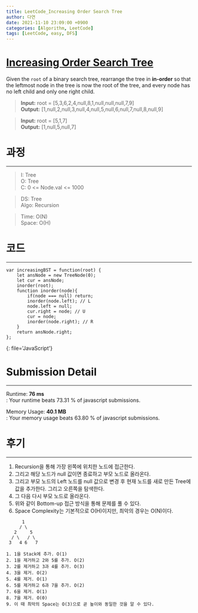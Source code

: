 ```yaml
---
title: LeetCode_Increasing Order Search Tree
author: 다연
date: 2021-11-10 23:09:00 +0900
categories: [Algorithm, LeetCode]
tags: [LeetCode, easy, DFS]
---
```

# [Increasing Order Search Tree](https://leetcode.com/problems/increasing-order-search-tree/)
Given the `root` of a binary search tree, rearrange the tree in **in-order** so that the leftmost node in the tree is now the root of the tree, and every node has no left child and only one right child.
> **Input:** root = [5,3,6,2,4,null,8,1,null,null,null,7,9]  
**Output:** [1,null,2,null,3,null,4,null,5,null,6,null,7,null,8,null,9]

> **Input:** root = [5,1,7]  
**Output:** [1,null,5,null,7]
# 과정
---
> I: Tree  
O: Tree  
C: 0 <= Node.val <= 1000  

> DS: Tree  
Algo: Recursion  

> Time: O(N)  
Space: O(H)  

# 코드
---
``` console
var increasingBST = function(root) {
	let ansNode = new TreeNode(0);
    let cur = ansNode;
    inorder(root);
    function inorder(node){
        if(node === null) return;
        inorder(node.left); // L
        node.left = null; 
        cur.right = node; // U 
        cur = node;
        inorder(node.right); // R
    }
    return ansNode.right;
};
```
{: file='JavaScript'}
# Submission Detail
---
Runtime:  **76 ms**  
: Your runtime beats 73.31 % of javascript submissions.  
  
Memory Usage:  **40.1 MB**  
: Your memory usage beats 63.80 % of javascript submissions.  

# 후기
---
1. Recursion을 통해 가장 왼쪽에 위치한 노드에 접근한다.
2. 그리고 해당 노드가 null 값이면 종료하고 부모 노드로 올라온다.
3. 그리고 부모 노드의 Left 노드를 null 값으로 변경 후 현재 노드를  새로 만든 Tree에 값을 추가한다. 그리고 오른쪽을 탐색한다.
4. 그 다음 다시 부모 노드로 올라온다. 
5. 위와 같이 Bottom-up 접근 방식을 통해 문제를 풀 수 있다.
6. Space Complexity는 기본적으로 O(H)이지만, 최악의 경우는 O(N)이다.
```
      1
     / \
   2     5
  / \   / \
 3   4 6   7
```
	1. 1을 Stack에 추가. O(1)
	2. 1을 제거하고 2와 5를 추가. O(2)
	3. 2를 제거하고 3과 4를 추가. O(3)
	4. 3을 제거. O(2)
	5. 4를 제거. O(1)
	6. 5를 제거하고 6과 7을 추가. O(2)
	7. 6을 제거. O(1)
	8. 7을 제거. O(0)
	9. 이 때 최악의 Space는 O(3)으로 곧 높이와 동일한 것을 알 수 있다.
